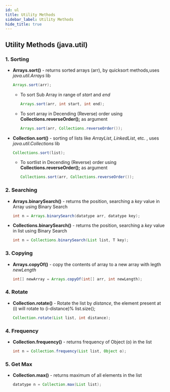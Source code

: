 ```yaml
---
id: ul
title: Utility Methods
sidebar_label: Utility Methods
hide_title: true
---
```


## Utility Methods (java.util)

### 1. Sorting

- **Arrays.sort()** - returns sorted arrays (arr), by quicksort methods,uses *java.util.Arrays* lib
    ```java
    Arrays.sort(arr);
    ```
    - To sort Sub Array in range of *start*  and *end*
        ```java
        Arrays.sort(arr, int start, int end);
        ```
    - To sort array in Decending (Reverse) order using **Collections.reverseOrder();** as argument
        ```java
        Arrays.sort(arr, Collections.reverseOrder());
        ```
- **Collection.sort()** - sorting of lists like *ArrayList*, *LinkedList*, etc. , uses *java.util.Collections* lib
    ```java
    Collections.sort(list);
    ```
    - To sortlist in Decending (Reverse) order using **Collections.reverseOrder();** as argument
        ```java
        Collections.sort(arr, Collections.reverseOrder());
        ```

### 2. Searching 

- **Arrays.binarySearch()** - returns the position, searching a *key* value in Array using Binary Search
    ```java
    int n = Arrays.binarySearch(datatype arr, datatype key);
    ```
- **Collections.binarySearch()** - returns the position, searching a *key* value in list using Binary Search
    ```java
    int n = Collections.binarySearch(List list, T key);
    ```

### 3. Copying

- **Arrays.copyOf()** - copy the contents of array to a new array with legth *newLength*
    ```java
    int[] newArray = Arrays.copyOf(int[] arr, int newLength);
    ```

### 4. Rotate

- **Collection.rotate()** - Rotate the list by *distance*, the element present at (i) will rotate to (i-distance)% list.size();
    ```java
    Collection.rotate(List list, int distance);
    ```

### 4. Frequency

- **Collection.frequency()** - returns frequency of Object (o) in the list
    ```java
    int n = Collection.frequency(List list, Object o);
    ```
### 5. Get Max
- **Collection.max()** - returns maximum of all elements in the list
    ```java
    datatype n = Collection.max(List list);
    ```